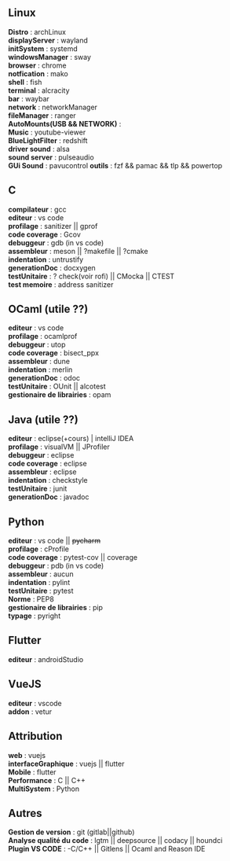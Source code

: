 ## Linux
**Distro** : archLinux  
**displayServer** : wayland  
**initSystem** : systemd  
**windowsManager** : sway  
**browser** : chrome  
**notfication** : mako  
**shell** : fish  
**terminal** : alcracity  
**bar** : waybar  
**network** : networkManager  
**fileManager** : ranger  
**AutoMounts(USB && NETWORK)** :  
**Music** : youtube-viewer  
**BlueLightFilter** : redshift  
**driver sound** : alsa  
**sound server** : pulseaudio  
**GUi Sound** : pavucontrol
**outils** : fzf && pamac && tlp && powertop

## C

**compilateur** : gcc  
**editeur** : vs code  
**profilage** : sanitizer || gprof  
**code coverage** : Gcov  
**debuggeur** : gdb (in vs code)  
**assembleur** :  meson || ?makefile || ?cmake   
**indentation** : untrustify  
**generationDoc** : docxygen  
**testUnitaire** : ?  check(voir rofi)  || CMocka || CTEST  
**test memoire** : address sanitizer  

## OCaml (utile ??)

**editeur** : vs code  
**profilage** : ocamlprof  
**debuggeur** : utop  
**code coverage** : bisect_ppx  
**assembleur** : dune  
**indentation** : merlin  
**generationDoc** : odoc  
**testUnitaire** : OUnit || alcotest  
**gestionaire de librairies** : opam  

## Java (utile ??)

**editeur** : eclipse(+cours) | intelliJ IDEA  
**profilage** : visualVM || JProfiler  
**debuggeur** : eclipse  
**code coverage** : eclipse  
**assembleur** : eclipse  
**indentation** : checkstyle  
**testUnitaire** : junit  
**generationDoc** : javadoc  

## Python
**editeur** : vs code  || ~~pycharm~~  
**profilage** : cProfile  
**code coverage** : pytest-cov || coverage  
**debuggeur** : pdb (in vs code)   
**assembleur** :   aucun  
**indentation** : pylint  
**testUnitaire** : pytest  
**Norme** : PEP8  
**gestionaire de librairies** : pip  
**typage** : pyright  

## Flutter
**editeur** : androidStudio  

## VueJS
**editeur** : vscode  
**addon** : vetur  

## Attribution
**web** : vuejs  
**interfaceGraphique** : vuejs || flutter  
**Mobile** : flutter  
**Performance** : C  || C++  
**MultiSystem** : Python  

## Autres
**Gestion de version** : git (gitlab||github)  
**Analyse qualité du code** : lgtm || deepsource || codacy || houndci  
**Plugin VS CODE** :   -C/C++ || Gitlens || Ocaml and Reason IDE  

